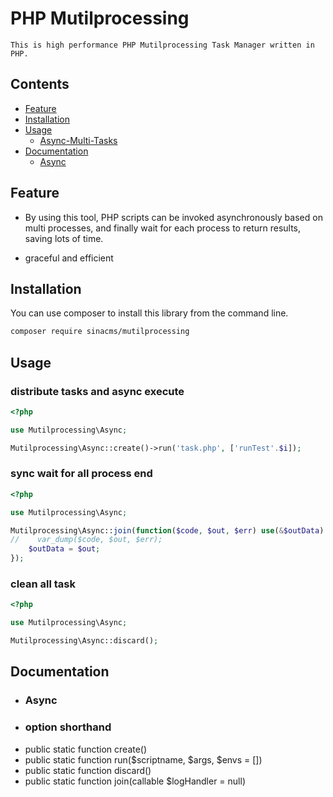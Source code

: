 # PHP Mutilprocessing

    This is high performance PHP Mutilprocessing Task Manager written in PHP.
	

## Contents

 * [Feature](#feature)
 * [Installation](#installation)
 * [Usage](#usage)
   * [Async-Multi-Tasks](#async-multi-tasks)
 * [Documentation](#documentation)
   * [Async](#Async)
   
   
## Feature
 - By using this tool, PHP scripts can be invoked asynchronously based on multi processes, and finally wait for each process to return results, saving lots of time.
 
 - graceful and efficient
 
## Installation
You can use composer to install this library from the command line.

```bash
composer require sinacms/mutilprocessing
```   

## Usage

### distribute tasks and async execute

```php
<?php

use Mutilprocessing\Async;

Mutilprocessing\Async::create()->run('task.php', ['runTest'.$i]);
```

### sync wait for all process end


```php
<?php

use Mutilprocessing\Async;

Mutilprocessing\Async::join(function($code, $out, $err) use(&$outData) {
//    var_dump($code, $out, $err);
    $outData = $out;
});

```

### clean all task

```php
<?php

use Mutilprocessing\Async;

Mutilprocessing\Async::discard();
```


## Documentation
  * ### Async
   * ### option shorthand
  * public static function create()
  * public static function run($scriptname, $args, $envs = [])
  * public static function discard()
  * public static function join(callable $logHandler = null)



